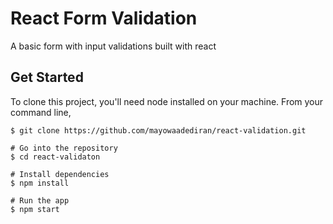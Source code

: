 # React Form Validation

A basic form with input validations built with react 

## Get Started

To clone this project, you'll need node installed on your machine. From your command line,

```# Clone repository
$ git clone https://github.com/mayowaadediran/react-validation.git

# Go into the repository
$ cd react-validaton

# Install dependencies
$ npm install

# Run the app
$ npm start
```


